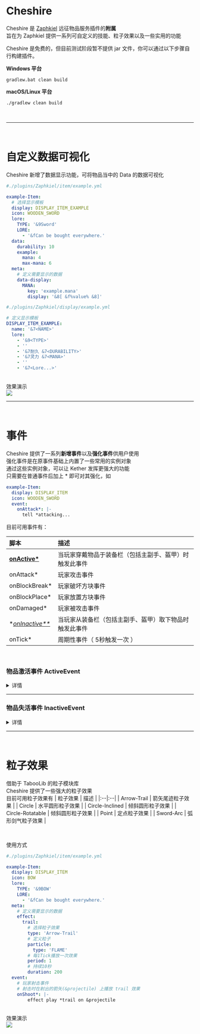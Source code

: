 # Cheshire

Cheshire 是 [Zaphkiel](https://github.com/Bkm016/Zaphkiel) 远征物品服务插件的**附属**<br>
旨在为 Zaphkiel 提供一系列可自定义的技能、粒子效果以及一些实用的功能

Cheshire 是免费的，但目前测试阶段暂不提供 jar 文件，你可以通过以下步骤自行构建插件。

**Windows 平台**
```shell
gradlew.bat clean build
```

**macOS/Linux 平台**
```shell
./gradlew clean build
```
<br>

***

<br>

# 自定义数据可视化
Cheshire 新增了数据显示功能，可将物品当中的 Data 的数据可视化
<br>
```yaml
#./plugins/Zaphkiel/item/example.yml

example-Item:
  # 选择显示模板
  display: DISPLAY_ITEM_EXAMPLE
  icon: WOODEN_SWORD
  lore:
    TYPE: '&9Sword'
    LORE:
      - '&fCan be bought everywhere.'
  data:
    durability: 10
    example:
      mana: 4
      max-mana: 6
  meta:
    # 定义需要显示的数据
    data-display:
      MANA:
        key: 'example.mana'
        display: '&8[ &f%value% &8]'
```
```yaml
#./plugins/Zaphkiel/display/example.yml

# 定义显示模板
DISPLAY_ITEM_EXAMPLE:
  name: '&7<NAME>'
  lore:
    - '&9<TYPE>'
    - ''
    - '&7耐久 &7<DURABILITY>'
    - '&7灵力 &7<MANA>'
    - ''
    - '&7<Lore...>'
```
<br>
效果演示
<br>
<img src="gugugu">

***

<br>

# 事件

Cheshire 提供了一系列**新增事件**以及**强化事件**供用户使用
<br>
强化事件是在原事件基础上内置了一些常用的实例对象
<br>
通过这些实例对象，可以让 Kether 发挥更强大的功能
<br>
只需要在普通事件后加上 * 即可对其强化，如
```yaml
example-Item:
  display: DISPLAY_ITEM
  icon: WOODEN_SWORD
  event:
    onAttack*: |-
      tell *attacking...
```
目前可用事件有：

| 脚本 | 描述 |
|:--|:--|
| **[onActive*](#onActive)** | 当玩家穿戴物品于装备栏（包括主副手、盔甲）时触发此事件 |
| onAttack* | 玩家攻击事件 |
| onBlockBreak* | 玩家破坏方块事件 |
| onBlockPlace* | 玩家放置方块事件 |
| onDamaged* | 玩家被攻击事件 |
| **[onInactive**](#onInactive)* | 当玩家从装备栏（包括主副手、盔甲）取下物品时触发此事件 |
| onTick* | 周期性事件（ 5秒触发一次 ） |

<br>

### <strong id="onActive">物品激活事件 ActiveEvent</strong>
<details>
<summary>
详情
</summary>
<br>

当玩家穿戴物品于装备栏（包括主副手、盔甲）时触发此事件
<br>
```yaml
example-Item:
  display: DISPLAY_ITEM
  icon: WOODEN_SWORD
  event:
    onActive*: |-
        tell *物品被穿戴
```
<br>

</details>

***

### <strong id="onActive">物品失活事件 InactiveEvent</strong>
<details>
<summary>
详情
</summary>
<br>
当玩家从装备栏（包括主副手、盔甲）取下物品时触发此事件
<br>

```yaml
example-Item:
  display: DISPLAY_ITEM
  icon: WOODEN_SWORD
  event:
    onInactive*: |-
        tell *物品被取下
```
<br>

</details>

***

<br>

# 粒子效果

借助于 TabooLib 的粒子模块库<br>
Cheshire 提供了一些强大的粒子效果<br>
目前可用粒子效果有
| 粒子效果 | 描述 |
|:--|:--|
| Arrow-Trail | 箭矢尾迹粒子效果 |
| Circle | 水平圆形粒子效果 |
| Circle-Inclined | 倾斜圆形粒子效果 |
| Circle-Rotatable | 倾斜圆形粒子效果 |
| Point | 定点粒子效果 |
| Sword-Arc | 弧形剑气粒子效果 |

<br>

使用方式
```yaml
#./plugins/Zaphkiel/item/example.yml

example-Item:
  display: DISPLAY_ITEM
  icon: BOW
  lore:
    TYPE: '&9BOW'
    LORE:
      - '&fCan be bought everywhere.'
  meta:
    # 定义需要显示的数据
    effect:
      trail:
        # 选择粒子效果
        type: 'Arrow-Trail'
        # 定义粒子
        particle:
          type: 'FLAME'
        # 每1Tick播放一次效果
        period: 1
        # 持续10秒
        duration: 200
  event:
    # 玩家射击事件
    # 射击时在射出的箭矢(&projectile) 上播放 trail 效果
    onShoot*: |-
        effect play *trail on &projectile
```
<br>
效果演示
<br>
<img src="gugugu">